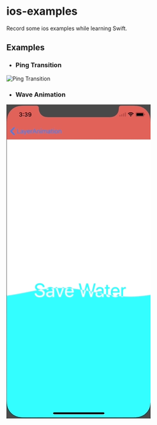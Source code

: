 # ios-examples
Record some ios examples while learning Swift.

## Examples

- ### Ping Transition
![Ping Transition](https://raw.githubusercontent.com/falcon11/ios-examples/master/screenshots/pingtransition.gif)

- ### Wave Animation
![Wave Animation](https://raw.githubusercontent.com/falcon11/ios-examples/master/screenshots/WaveAnimation.gif)
